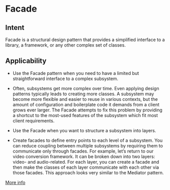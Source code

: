 # Facade

## Intent
Facade is a structural design pattern that provides a simplified interface to a library, a framework, or any other complex set of classes.

## Applicability
- Use the Facade pattern when you need to have a limited but straightforward interface to a complex subsystem.

- Often, subsystems get more complex over time. Even applying design patterns typically leads to creating more classes. A subsystem may become more flexible and easier to reuse in various contexts, but the amount of configuration and boilerplate code it demands from a client grows ever larger. The Facade attempts to fix this problem by providing a shortcut to the most-used features of the subsystem which fit most client requirements.

- Use the Facade when you want to structure a subsystem into layers.

- Create facades to define entry points to each level of a subsystem. You can reduce coupling between multiple subsystems by requiring them to communicate only through facades.
For example, let’s return to our video conversion framework. It can be broken down into two layers: video- and audio-related. For each layer, you can create a facade and then make the classes of each layer communicate with each other via those facades. This approach looks very similar to the Mediator pattern.

[More info](https://refactoring.guru/design-patterns/facade)